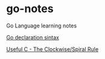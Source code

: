 go-notes
========

Go Language learning notes

[Go declaration sintax](http://blog.golang.org/gos-declaration-syntax)

[Useful C - The Clockwise/Spiral Rule](http://c-faq.com/decl/spiral.anderson.html)
